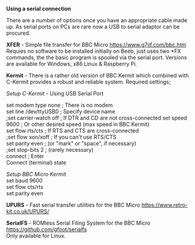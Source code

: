<b>Using a serial connection</b>

There are a number of options once you have an appropriate cable made up. As serial ports on PCs are rare now a USB to serial adaptor can be procured.

<b>XFER</b> - Simple file transfer for BBC Micro
https://www.g7jjf.com/bbc.htm<br>
Requies no software to be installed initially on Beeb, just uses two *FX commands, the the basic program is spooled via the serial port. Versions are available for Windows, x86 Linux & Raspberry Pi.

<b>Kermit</b> - There is a rather old version of BBC Kermit which combined with C-Kermit provides a robust and reliable system.
Required settings;

<em>Setup C-Kermit</em> - Using USB Serial Port

set modem type none        ; There is no modem<br>
set line /dev/ttyUSB0        ; Specify device name<br>
;set carrier-watch off      ; If DTR and CD are not cross-connected
set speed 9600            ; Or other desired speed (max speed in BBC Kermit)<br>
set flow rts/cts           ; If RTS and CTS are cross-connected<br>
;set flow xon/xoff          ; If you can't use RTS/CTS<br>
set parity even            ; (or "mark" or "space", if necessary)<br>
;set stop-bits 2            ; (rarely necessary)<br>
connect                    ; Enter<br> Connect (terminal) state

<em>Setup BBC Micro Kermit</em><br>
set baud 9600<br>
set flow cts/rts<br>
set parity even<br>

<b>UPURS</b> - Fast serial transfer utilities for the BBC Micro
https://www.retro-kit.co.uk/UPURS/

<b>SerialFS</b> - ROMless Serial Filing System for the BBC Micro
https://github.com/gfoot/serialfs<br>
Only available for Linux.
